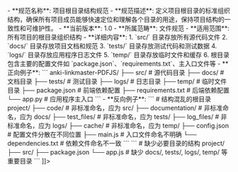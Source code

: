<![CDATA[<!-- PROJECT-STRUCTURE-ROOT-001.md -->
- **规范名称**: 项目根目录结构规范
- **规范描述**: 定义项目根目录的标准组织结构，确保所有项目成员能够快速定位和理解各个目录的用途，保持项目结构的一致性和可维护性。
- **当前版本**: 1.0
- **所属范畴**: 文件规范
- **适用范围**: 所有项目的根目录组织结构
- **详细内容**:
  1. `src/` 目录存放所有源代码文件
  2. `docs/` 目录存放项目文档和规范
  3. `tests/` 目录存放测试代码和测试数据
  4. `logs/` 目录存放应用程序日志文件
  5. `temp/` 目录存放临时文件和缓存
  6. 根目录包含主要的配置文件如 `package.json`、`requirements.txt`、主入口文件等

- **正向例子**:
  ```
  anki-linkmaster-PDFJS/
  ├── src/                    # 源代码目录
  ├── docs/                   # 文档目录
  ├── tests/                  # 测试目录
  ├── logs/                   # 日志目录
  ├── temp/                   # 临时文件目录
  ├── package.json            # 前端依赖配置
  ├── requirements.txt        # 后端依赖配置
  └── app.py                 # 应用程序主入口
  ```

- **反向例子**:
  ```
  # 结构混乱的根目录
  project/
  ├── code/                  # 非标准命名，应为 src/
  ├── documentation/         # 非标准命名，应为 docs/
  ├── test_files/            # 非标准命名，应为 tests/
  ├── log_files/             # 非标准命名，应为 logs/
  ├── cache/                 # 非标准命名，应为 temp/
  ├── config.json            # 配置文件分散在不同位置
  ├── main.js               # 入口文件命名不明确
  └── dependencies.txt       # 依赖文件命名不一致
  ```

  ```
  # 缺少必要目录的结构
  project/
  ├── src/
  ├── package.json
  └── app.js
  # 缺少 docs/, tests/, logs/, temp/ 等重要目录
  ```
]]>
